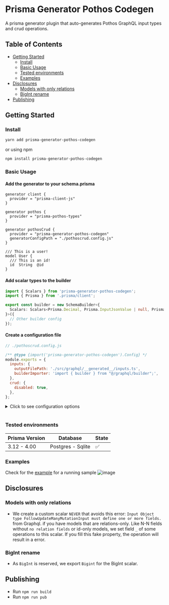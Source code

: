 # Prisma Generator Pothos Codegen

A prisma generator plugin that auto-generates Pothos GraphQL input types and crud operations.

## Table of Contents

- [Getting Started](#getting-started)
  - [Install](#install)
  - [Basic Usage](#basic-usage)
  - [Tested environments](#tested-environments)
  - [Examples](#examples)
- [Disclosures](#disclosures)
  - [Models with only relations](#models-with-only-relations)
  - [BigInt rename](#bigint-rename)
- [Publishing](#publishing)

## Getting Started

### Install

```sh
yarn add prisma-generator-pothos-codegen
```

or using npm

```sh
npm install prisma-generator-pothos-codegen
```

### Basic Usage

#### Add the generator to your schema.prisma

```
generator client {
  provider = "prisma-client-js"
}

generator pothos {
  provider = "prisma-pothos-types"
}

generator pothosCrud {
  provider = "prisma-generator-pothos-codegen"
  generatorConfigPath = "./pothoscrud.config.js"
}

/// This is a user!
model User {
  /// This is an id!
  id  String  @id
}
```

#### Add scalar types to the builder

```ts
import { Scalars } from 'prisma-generator-pothos-codegen';
import { Prisma } from '.prisma/client';

export const builder = new SchemaBuilder<{
  Scalars: Scalars<Prisma.Decimal, Prisma.InputJsonValue | null, Prisma.InputJsonValue>;
}>({
  // Other builder config
});
```

#### Create a configuration file

```js
// ./pothoscrud.config.js

/** @type {import('prisma-generator-pothos-codegen').Config} */
module.exports = {
  inputs: {
    outputFilePath: './src/graphql/__generated__/inputs.ts',
    builderImporter: 'import { builder } from "@/graphql/builder";',
  },
  crud: {
    disabled: true,
  },
};
```

<details>
  <summary>Click to see configuration options</summary>
  
  ```ts
  {
    /** Input type generation config */
    inputs?: {
      /** How to import the Prisma namespace. Default: `'import { Prisma } from ".prisma/client"'` */
      prismaImporter?: string;
      /** How to import the Pothos builder. Overrides global builderImporter config. Default: `'import { builder } from "./builder"'` */
      builderImporter?: string;
      /** Path to generate the inputs file to from project root. Default: './generated/inputs.ts' */
      outputFilePath?: string;
      /** List of excluded scalars from generated output */
      excludeScalars?: string[];
      /** A function to replace generated source. Combined with global replacer config */
      replacer?: Replacer;
    };
    /** CRUD generation config */
    crud?: {
      /** Disable generaton of crud. Default: `false` */
      disabled?: boolean;
      /** How to import the Pothos builder. Overrides global builderImporter config. Default: `'import { builder } from "./builder"'` */
      builderImporter?: string;
      /** How to import the inputs. Default `'import * as Inputs from "../inputs"'` */
      inputsImporter?: string;
      /** Directory to generate crud code into from project root. Default: `'./generated'` */
      outputDir?: string;
      /** A function to replace generated source. Combined with global replacer config */
      replacer?: Replacer;
      resolversImports?: string; // default: what to import inside resolver
      dbCaller?: string; // how to call prisma. default: context.db
    };
    /** Global config */
    global?: {
      /** A function to replace generated source */
      replacer?: Replacer;
      /** How to import the Pothos builder. Default: `'import { builder } from "./builder"'` */
      builderImporter?: string;
    };
  }
```

<!-- TODO update examples -->

See example: [click here](/examples/inputs-simple-sqlite/src/schema/configs.ts)

</details>

<br />

### Tested environments

| **Prisma Version** | **Database**      | **State** |
| ------------------ | ----------------- | --------- |
| 3.12 - 4.00        | Postgres - Sqlite | ✅        |

### Examples

Check for the [example](/examples/inputs-simple-sqlite) for a running sample
![image](https://user-images.githubusercontent.com/8796757/178087266-0a852f43-a7b5-48a0-bc13-a3ece9788457.png)

## Disclosures

### Models with only relations

- We create a custom scalar `NEVER` that avoids this error: `Input Object type FollowUpdateManyMutationInput must define one or more fields.` from Graphql. if you have models that are relations-only. Like N-N fields without `no relation fields` or id-only models, we set field `_` of some operations to this scalar. If you fill this fake property, the operation will result in a error.

### BigInt rename

- As `BigInt` is reserved, we export `Bigint` for the BigInt scalar.

## Publishing

- Run `npm run build`
- Run `npm run pub`
